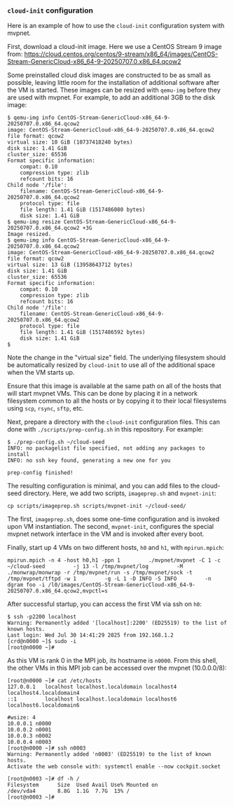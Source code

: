 ### `cloud-init` configuration

Here is an example of how to use the `cloud-init` configuration system with mvpnet.

First, download a cloud-init image.  Here we use a CentOS Stream 9 image from:
https://cloud.centos.org/centos/9-stream/x86_64/images/CentOS-Stream-GenericCloud-x86_64-9-20250707.0.x86_64.qcow2

Some preinstalled cloud disk images are constructed to be as small as possible,
leaving little room for the installation of additional software after the VM is
started.  These images can be resized with `qemu-img` before they are used with
mvpnet.  For example, to add an additional 3GB to the disk image:

```
$ qemu-img info CentOS-Stream-GenericCloud-x86_64-9-20250707.0.x86_64.qcow2
image: CentOS-Stream-GenericCloud-x86_64-9-20250707.0.x86_64.qcow2
file format: qcow2
virtual size: 10 GiB (10737418240 bytes)
disk size: 1.41 GiB
cluster_size: 65536
Format specific information:
    compat: 0.10
    compression type: zlib
    refcount bits: 16
Child node '/file':
    filename: CentOS-Stream-GenericCloud-x86_64-9-20250707.0.x86_64.qcow2
    protocol type: file
    file length: 1.41 GiB (1517486080 bytes)
    disk size: 1.41 GiB
$ qemu-img resize CentOS-Stream-GenericCloud-x86_64-9-20250707.0.x86_64.qcow2 +3G
Image resized.
$ qemu-img info CentOS-Stream-GenericCloud-x86_64-9-20250707.0.x86_64.qcow2
image: CentOS-Stream-GenericCloud-x86_64-9-20250707.0.x86_64.qcow2
file format: qcow2
virtual size: 13 GiB (13958643712 bytes)
disk size: 1.41 GiB
cluster_size: 65536
Format specific information:
    compat: 0.10
    compression type: zlib
    refcount bits: 16
Child node '/file':
    filename: CentOS-Stream-GenericCloud-x86_64-9-20250707.0.x86_64.qcow2
    protocol type: file
    file length: 1.41 GiB (1517486592 bytes)
    disk size: 1.41 GiB
$
```
Note the change in the "virtual size" field.  The underlying filesystem should
be automatically resized by `cloud-init` to use all of the additional space
when the VM starts up.

Ensure that this image is available at the same path on all of the hosts that
will start mvpnet VMs.  This can be done by placing it in a network filesystem
common to all the hosts or by copying it to their local filesystems using `scp`,
`rsync`, `sftp`, etc.

Next, prepare a directory with the `cloud-init` configuration files.  This can
done with `./scripts/prep-config.sh` in this repository.  For example:
```
$ ./prep-config.sh ~/cloud-seed
INFO: no packagelist file specified, not adding any packages to install
INFO: no ssh key found, generating a new one for you

prep-config finished!
```

The resulting configuration is minimal, and you can add files to the cloud-seed
directory.  Here, we add two scripts, `imageprep.sh` and `mvpnet-init`:
```
cp scripts/imageprep.sh scripts/mvpnet-init ~/cloud-seed/
```
The first, `imageprep.sh`, does some one-time configuration and is invoked upon
VM instantiation.
The second, `mvpnet-init`, configures the special mvpnet network interface in
the VM and is invoked after every boot.

Finally, start up 4 VMs on two different hosts, `h0` and `h1`, with `mpirun.mpich`:
```
mpirun.mpich -n 4 -host h0,h1 -ppn 1         ./mvpnet/mvpnet -C 1 -c ~/cloud-seed         -j 13 -l /tmp/mvpnet/log         -M ./monwrap/monwrap -r /tmp/mvpnet/run -s /tmp/mvpnet/sock -t /tmp/mvpnet/tftpd -w 1         -g -L 1 -D INFO -S INFO         -n dgram foo -i /l0/images/CentOS-Stream-GenericCloud-x86_64-9-20250707.0.x86_64.qcow2,mvpctl=s
```

After successful startup, you can access the first VM via ssh on `h0`:
```
$ ssh -p2200 localhost
Warning: Permanently added '[localhost]:2200' (ED25519) to the list of known hosts.
Last login: Wed Jul 30 14:41:29 2025 from 192.168.1.2
[crd@n0000 ~]$ sudo -i
[root@n0000 ~]#
```

As this VM is rank 0 in the MPI job, its hostname is `n0000`.  From this shell,
the other VMs in this MPI job can be accessed over the mvpnet (10.0.0.0/8):
```
[root@n0000 ~]# cat /etc/hosts
127.0.0.1   localhost localhost.localdomain localhost4 localhost4.localdomain4
::1         localhost localhost.localdomain localhost6 localhost6.localdomain6

#wsize: 4
10.0.0.1 n0000
10.0.0.2 n0001
10.0.0.3 n0002
10.0.0.4 n0003
[root@n0000 ~]# ssh n0003
Warning: Permanently added 'n0003' (ED25519) to the list of known hosts.
Activate the web console with: systemctl enable --now cockpit.socket

[root@n0003 ~]# df -h /
Filesystem      Size  Used Avail Use% Mounted on
/dev/vda4       8.8G  1.1G  7.7G  13% /
[root@n0003 ~]#
```


